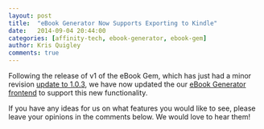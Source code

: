```yaml
---
layout: post
title:  "eBook Generator Now Supports Exporting to Kindle"
date:   2014-09-04 20:44:00
categories: [affinity-tech, ebook-generator, ebook-gem]
author: Kris Quigley
comments: true
---
```


Following the release of v1 of the eBook Gem, which has just had a minor revision
 [update to 1.0.3](https://github.com/krisquigley/ebook_generator), we have now
 updated the our [eBook Generator frontend](http://ebook-generator.affinity-tech.com/)
  to support this new functionality.

If you have any ideas for us on what features you would like to see, please
leave your opinions in the comments below. We would love to hear them!
